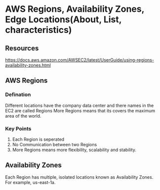 # AWS Regions, Availability Zones, Edge Locations(About, List, characteristics)

## Resources
https://docs.aws.amazon.com/AWSEC2/latest/UserGuide/using-regions-availability-zones.html

## AWS Regions
### Defination
Different locations have the company data center and there names in the EC2 are called Regions
More Regions means that its covers the maximum area of the world.

### Key Points

1. Each Region is seperated
2. No Communication between two Regions
3. More Regions means more flexibility, scalability and stability.

## Availability Zones
Each Region has multiple, isolated locations known as Availability Zones. 
For example, us-east-1a.
